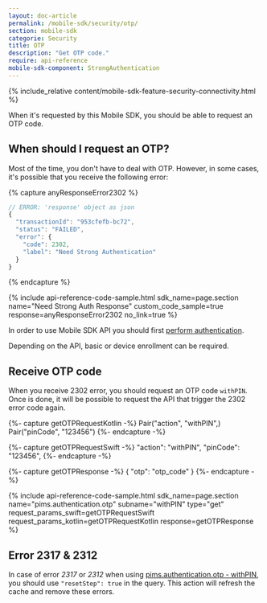 ```yaml
---
layout: doc-article
permalink: /mobile-sdk/security/otp/
section: mobile-sdk
categorie: Security
title: OTP
description: "Get OTP code."
require: api-reference
mobile-sdk-component: StrongAuthentication
---
```


{% include_relative content/mobile-sdk-feature-security-connectivity.html %}


When it's requested by this Mobile SDK, you should be able to request an OTP code.

## When should I request an OTP?

Most of the time, you don't have to deal with OTP. However, in some cases, it's possible that you receive the following error: 


{% capture anyResponseError2302 %}

```js
// ERROR: 'response' object as json
{
  "transactionId": "953cfefb-bc72",
  "status": "FAILED",
  "error": {
    "code": 2302,
    "label": "Need Strong Authentication"
  }
}
```
{% endcapture %}

{% include api-reference-code-sample.html
sdk_name=page.section
  name="Need Strong Auth Response"
  custom_code_sample=true
  response=anyResponseError2302
  no_link=true
%}

In order to use Mobile SDK API you should first [perform authentication]({{site.baseurl}}/mobile-sdk/security/authentication/#article).

Depending on the API, basic or device enrollment can be required.

## Receive OTP code

When you receive 2302 error, you should request an OTP code `withPIN`. Once is done, it will be possible to request the API that trigger the 2302 error code again.

{%- capture getOTPRequestKotlin -%}
  Pair("action", "withPIN",)
  Pair("pinCode", "123456")
{%- endcapture -%}

{%- capture getOTPRequestSwift -%}
  "action": "withPIN",
  "pinCode": "123456",
{%- endcapture -%}

{%- capture getOTPResponse -%}
{
    "otp": "otp_code"
  }
{%- endcapture -%}

{% include api-reference-code-sample.html
sdk_name=page.section
  name="pims.authentication.otp"
  subname="withPIN"
  type="get"
  request_params_swift=getOTPRequestSwift
  request_params_kotlin=getOTPRequestKotlin
  response=getOTPResponse 
%}


## Error 2317 & 2312

In case of error *2317* or *2312* when using [pims.authentication.otp - withPIN]({{site.baseurl}}/mobile-sdk/references/pims-authentication-otp-with-pin.html#article), you should use `"resetStep": true` in the query. This action will refresh the cache and remove these errors.